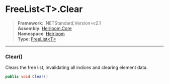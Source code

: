 # FreeList\<T>.Clear

> **Framework**: .NETStandard,Version=v2.1  
> **Assembly**: [Heirloom.Core][0]  
> **Namespace**: [Heirloom][0]  
> **Type**: [FreeList\<T>][1]  

--------------------------------------------------------------------------------

### Clear()

Clears the free list, invalidating all indices and clearing element data.

```cs
public void Clear()
```

[0]: ../Heirloom.Core.md
[1]: Heirloom.FreeList[T].md
